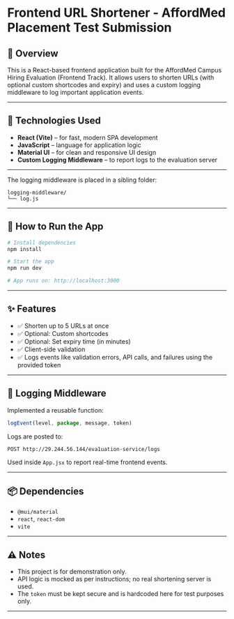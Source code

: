 # Frontend URL Shortener - AffordMed Placement Test Submission

## 📌 Overview

This is a React-based frontend application built for the AffordMed Campus Hiring Evaluation (Frontend Track). It allows users to shorten URLs (with optional custom shortcodes and expiry) and uses a custom logging middleware to log important application events.

---

## 🧱 Technologies Used

* **React (Vite)** – for fast, modern SPA development
* **JavaScript** – language for application logic
* **Material UI** – for clean and responsive UI design
* **Custom Logging Middleware** – to report logs to the evaluation server

---

The logging middleware is placed in a sibling folder:

```
logging-middleware/
└── log.js
```

---

## 🚀 How to Run the App

```bash
# Install dependencies
npm install

# Start the app
npm run dev

# App runs on: http://localhost:3000
```

---

## ✨ Features

* ✅ Shorten up to 5 URLs at once
* ✅ Optional: Custom shortcodes
* ✅ Optional: Set expiry time (in minutes)
* ✅ Client-side validation
* ✅ Logs events like validation errors, API calls, and failures using the provided token

---

## 📝 Logging Middleware

Implemented a reusable function:

```js
logEvent(level, package, message, token)
```

Logs are posted to:

```http
POST http://29.244.56.144/eva1uation-service/logs
```

Used inside `App.jsx` to report real-time frontend events.

---

## 📦 Dependencies

* `@mui/material`
* `react`, `react-dom`
* `vite`

---

## ⚠️ Notes

* This project is for demonstration only.
* API logic is mocked as per instructions; no real shortening server is used.
* The `token` must be kept secure and is hardcoded here for test purposes only.

---
